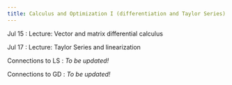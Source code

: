 ```yaml
---
title: Calculus and Optimization I (differentiation and Taylor Series)
---
```

Jul 15
: Lecture: Vector and matrix differential calculus

Jul 17
: Lecture: Taylor Series and linearization

Connections to LS
: *To be updated!*

Connections to GD
: *To be updated!*